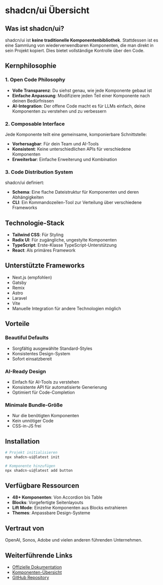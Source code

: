 # shadcn/ui Übersicht

## Was ist shadcn/ui?

shadcn/ui ist **keine traditionelle Komponentenbibliothek**. Stattdessen ist es eine Sammlung von wiederverwendbaren Komponenten, die man direkt in sein Projekt kopiert. Dies bietet vollständige Kontrolle über den Code.

## Kernphilosophie

### 1. Open Code Philosophy
- **Volle Transparenz**: Du siehst genau, wie jede Komponente gebaut ist
- **Einfache Anpassung**: Modifiziere jeden Teil einer Komponente nach deinen Bedürfnissen
- **AI-Integration**: Der offene Code macht es für LLMs einfach, deine Komponenten zu verstehen und zu verbessern

### 2. Composable Interface
Jede Komponente teilt eine gemeinsame, komponierbare Schnittstelle:
- **Vorhersagbar**: Für dein Team und AI-Tools
- **Konsistent**: Keine unterschiedlichen APIs für verschiedene Komponenten
- **Erweiterbar**: Einfache Erweiterung und Kombination

### 3. Code Distribution System
shadcn/ui definiert:
- **Schema**: Eine flache Dateistruktur für Komponenten und deren Abhängigkeiten
- **CLI**: Ein Kommandozeilen-Tool zur Verteilung über verschiedene Frameworks

## Technologie-Stack

- **Tailwind CSS**: Für Styling
- **Radix UI**: Für zugängliche, ungestylte Komponenten
- **TypeScript**: Erste-Klasse TypeScript-Unterstützung
- **React**: Als primäres Framework

## Unterstützte Frameworks

- Next.js (empfohlen)
- Gatsby
- Remix
- Astro
- Laravel
- Vite
- Manuelle Integration für andere Technologien möglich

## Vorteile

### Beautiful Defaults
- Sorgfältig ausgewählte Standard-Styles
- Konsistentes Design-System
- Sofort einsatzbereit

### AI-Ready Design
- Einfach für AI-Tools zu verstehen
- Konsistente API für automatisierte Generierung
- Optimiert für Code-Completion

### Minimale Bundle-Größe
- Nur die benötigten Komponenten
- Kein unnötiger Code
- CSS-in-JS frei

## Installation

```bash
# Projekt initialisieren
npx shadcn-ui@latest init

# Komponente hinzufügen
npx shadcn-ui@latest add button
```

## Verfügbare Ressourcen

- **48+ Komponenten**: Von Accordion bis Table
- **Blocks**: Vorgefertigte Seitenlayouts
- **Lift Mode**: Einzelne Komponenten aus Blocks extrahieren
- **Themes**: Anpassbare Design-Systeme

## Vertraut von

OpenAI, Sonos, Adobe und vielen anderen führenden Unternehmen.

## Weiterführende Links

- [Offizielle Dokumentation](https://ui.shadcn.com/docs)
- [Komponenten-Übersicht](https://ui.shadcn.com/docs/components)
- [GitHub Repository](https://github.com/shadcn-ui/ui)